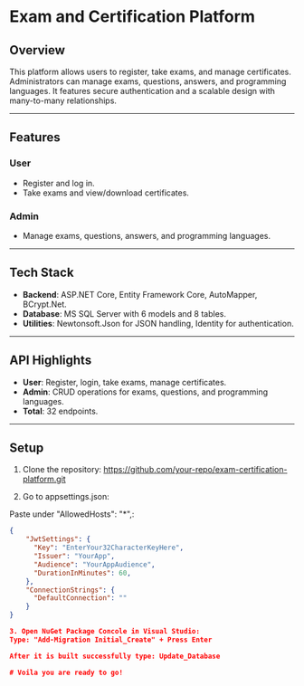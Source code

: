 # Exam and Certification Platform

## Overview

This platform allows users to register, take exams, and manage certificates. Administrators can manage exams, questions, answers, and programming languages. It features secure authentication and a scalable design with many-to-many relationships.

---

## Features

### User
- Register and log in.
- Take exams and view/download certificates.

### Admin
- Manage exams, questions, answers, and programming languages.

---

## Tech Stack

- **Backend**: ASP.NET Core, Entity Framework Core, AutoMapper, BCrypt.Net.
- **Database**: MS SQL Server with 6 models and 8 tables.
- **Utilities**: Newtonsoft.Json for JSON handling, Identity for authentication.

---

## API Highlights

- **User**: Register, login, take exams, manage certificates.
- **Admin**: CRUD operations for exams, questions, and programming languages.
- **Total**: 32 endpoints.

---

## Setup

1. Clone the repository:
https://github.com/your-repo/exam-certification-platform.git

2. Go to appsettings.json:

Paste under "AllowedHosts": "*",:
  ```json
  {
      "JwtSettings": {
        "Key": "EnterYour32CharacterKeyHere",
        "Issuer": "YourApp",
        "Audience": "YourAppAudience",
        "DurationInMinutes": 60,
      },
      "ConnectionStrings": {
        "DefaultConnection": ""
      }
  }

3. Open NuGet Package Concole in Visual Studio:
Type: "Add-Migration Initial_Create" + Press Enter

After it is built successfully type: Update_Database

# Voila you are ready to go!

